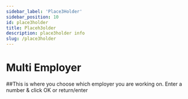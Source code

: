 ```yaml
---
sidebar_label: 'Place3Holder'
sidebar_position: 10
id: place3holder
title: Placeh3older
description: place3holder info
slug: /place3holder
---
```


# Multi Employer

##This is where you choose which employer you are working on.
Enter a number & click OK or return/enter
